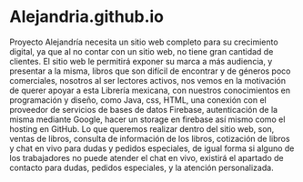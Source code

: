 # Alejandria.github.io
Proyecto Alejandría necesita un sitio web completo para su crecimiento digital, ya que al no contar con un sitio web, no tiene gran cantidad de clientes. El sitio web le permitirá exponer su marca a más audiencia, y presentar a la misma, libros que son difícil de encontrar y de géneros poco comerciales, nosotros al ser lectores activos, nos vemos en la motivación de querer apoyar a esta Librería mexicana, con nuestros conocimientos en programación y diseño, como Java, css, HTML, una conexión con el proveedor de servicios de bases de datos Firebase, autenticación de la misma mediante Google, hacer un storage en firebase así mismo como el hosting en GitHub. Lo que queremos realizar dentro del sitio web, son, ventas de libros, consulta de información de los libros, cotización de libros y chat en vivo para dudas y pedidos especiales, de igual forma si alguno de los trabajadores no puede atender el chat en vivo, existirá el apartado de contacto para dudas, pedidos especiales, y la atención personalizada.

